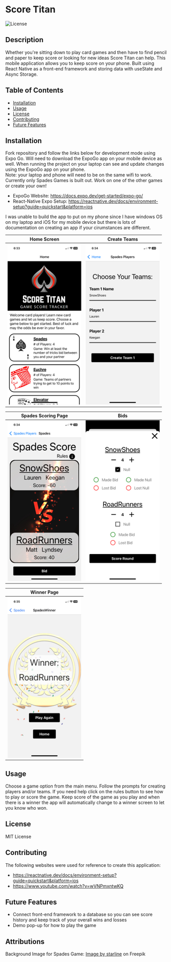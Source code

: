<!-- Add pictures -->

# Score Titan

![License](https://img.shields.io/badge/License-MIT-blue.svg)

## Description

Whether you're sitting down to play card games and then have to find pencil and paper to keep score or looking for new ideas Score Titan can help. This mobile application allows you to keep score on your phone. Built using React Native as a front-end framework and storing data with useState and Async Storage.

## Table of Contents

- [Installation](#installation)
- [Usage](#usage)
- [License](#license)
- [Contributing](#contributing)
- [Future Features](#future-features)

## Installation

Fork repository and follow the links below for development mode using Expo Go. Will need to download the ExpoGo app on your mobile device as well. When running the project on your laptop can see and update changes using the ExpoGo app on your phone.<br>
Note: your laptop and phone will need to be on the same wifi to work. Currently only Spades Games is built out. Work on one of the other games or create your own!

- ExpoGo Website: https://docs.expo.dev/get-started/expo-go/
- React-Native Expo Setup: https://reactnative.dev/docs/environment-setup?guide=quickstart&platform=ios

I was unable to build the app to put on my phone since I have windows OS on my laptop and iOS for my mobile device but there is lots of documentation on creating an app if your cirumstances are different.

|                      Home Screen                       |                   Create Teams                    |
| :----------------------------------------------------: | :-----------------------------------------------: |
| <img src='Github-Images/homeScreen.jpeg' height='500'> | <img src='Github-Images/teams.jpeg' height='500'> |

|                   Spades Scoring Page                   |                         Bids                          |
| :-----------------------------------------------------: | :---------------------------------------------------: |
| <img src='Github-Images/spadesScore.jpeg' height='500'> | <img src='Github-Images/spadesBid.jpeg' height='500'> |

|                       Winner Page                        |
| :------------------------------------------------------: |
| <img src='Github-Images/winnerScreen.jpeg' height='500'> |

## Usage

Choose a game option from the main menu. Follow the prompts for creating players and/or teams. If you need help click on the rules button to see how to play or score the game. Keep score of the game as you play and when there is a winner the app will automatically change to a winner screen to let you know who won.

## License

MIT License

## Contributing

The following websites were used for reference to create this application:<br />

- https://reactnative.dev/docs/environment-setup?guide=quickstart&platform=ios
- https://www.youtube.com/watch?v=wVNPmxntwKQ

## Future Features

- Connect front-end framework to a database so you can see score history and keep track of your overall wins and losses
- Demo pop-up for how to play the game

## Attributions

Background Image for Spades Game:
<a href="https://www.freepik.com/free-vector/battle-versus-vs-banner-product-comparison-background-with-sparkles_17819860.htm#query=vs%20png&position=41&from_view=search&track=ais&uuid=cfb7194c-50d6-44fe-94ee-8b0487326c81">Image by starline</a> on Freepik
